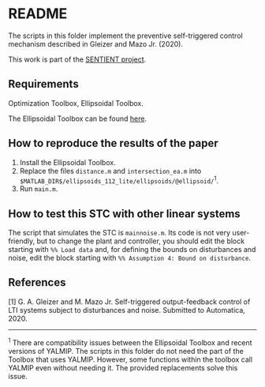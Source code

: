 # README
The scripts in this folder implement the preventive self-triggered control mechanism described in Gleizer and Mazo Jr. (2020). 

This work is part of the [SENTIENT project](https://mmazojr.3me.tudelft.nl/sentient/).

##  Requirements
Optimization Toolbox, Ellipsoidal Toolbox.

The Ellipsoidal Toolbox can be found [here](https://nl.mathworks.com/matlabcentral/fileexchange/21936-ellipsoidal-toolbox-et).

## How to reproduce the results of the paper

1. Install the Ellipsoidal Toolbox.
2. Replace the files `distance.m` and `intersection_ea.m` into `$MATLAB_DIR$/ellipsoids_112_lite/ellipsoids/@ellipsoid/`<sup>1</sup>.
3. Run `main.m`.

## How to test this STC with other linear systems

The script that simulates the STC is `mainnoise.m`. Its code is not very user-friendly, but to change the plant and controller, 
you should edit the block starting with `%% Load data` and, for defining the bounds on disturbances and noise, edit the block starting 
with `%% Assumption 4: Bound on disturbance`.

## References

[1] G. A. Gleizer and M. Mazo Jr. Self-triggered output-feedback control of LTI systems subject to disturbances and noise. Submitted to Automatica, 2020.

---
<sup>1</sup> There are compatibility issues between the Ellipsoidal Toolbox and recent versions of YALMIP. The scripts in this folder do not need the part of the Toolbox that uses YALMIP. However, some functions within the toolbox call YALMIP even without needing it. The provided replacements solve this issue. </small>
